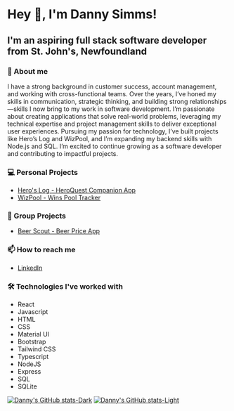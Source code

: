 # Hey 👋, I'm Danny Simms!

## I'm an aspiring full stack software developer from St. John's, Newfoundland

### 🤔 About me

I have a strong background in customer success, account management, and working with cross-functional teams. Over the years, I’ve honed my skills in communication, strategic thinking, and building strong relationships—skills I now bring to my work in software development. I’m passionate about creating applications that solve real-world problems, leveraging my technical expertise and project management skills to deliver exceptional user experiences. Pursuing my passion for technology, I’ve built projects like Hero’s Log and WizPool, and I’m expanding my backend skills with Node.js and SQL. I’m excited to continue growing as a software developer and contributing to impactful projects.

### 💻 Personal Projects
- [Hero's Log - HeroQuest Companion App](https://greynewfie.github.io/heros-log/)
- [WizPool - Wins Pool Tracker](https://greynewfie.github.io/wizpool-app/)

### 👥 Group Projects
- [Beer Scout - Beer Price App](https://beerscout.ca)

### 📫 How to reach me
 - [LinkedIn](https://www.linkedin.com/in/danny-simms-2a14631a4/)

### 🛠 Technologies I've worked with
 - React
 - Javascript
 - HTML
 - CSS
 - Material UI
 - Bootstrap
 - Tailwind CSS
 - Typescript
 - NodeJS
 - Express
 - SQL
 - SQLite


[![Danny's GitHub stats-Dark](https://github-readme-stats.vercel.app/api?username=greynewfie&show_icons=true&theme=dark#gh-dark-mode-only)](https://github.com/anuraghazra/github-readme-stats#gh-dark-mode-only)
[![Danny's GitHub stats-Light](https://github-readme-stats.vercel.app/api?username=greynewfie&show_icons=true&theme=default#gh-light-mode-only)](https://github.com/anuraghazra/github-readme-stats#gh-light-mode-only)

<!--
**GreyNewfie/GreyNewfie** is a ✨ _special_ ✨ repository because its `README.md` (this file) appears on your GitHub profile.

Here are some ideas to get you started:

- 🔭 I’m currently working on ...
- 🌱 I’m currently learning ...
- 👯 I’m looking to collaborate on ...
- 🤔 I’m looking for help with ...
- 💬 Ask me about ...
- 📫 How to reach me: ...
- 😄 Pronouns: ...
- ⚡ Fun fact: ...
-->
